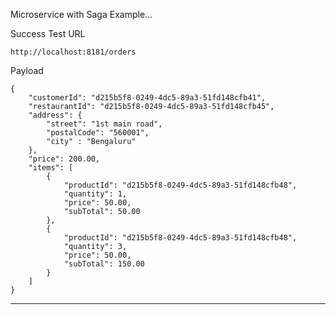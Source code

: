Microservice with Saga Example...


Success Test URL 

```
http://localhost:8181/orders 
```

Payload

```
{
    "customerId": "d215b5f8-0249-4dc5-89a3-51fd148cfb41",
    "restaurantId": "d215b5f8-0249-4dc5-89a3-51fd148cfb45",
    "address": {
        "street": "1st main road",
        "postalCode": "560001",
        "city" : "Bengaluru"
    },
    "price": 200.00,
    "items": [
        {
            "productId": "d215b5f8-0249-4dc5-89a3-51fd148cfb48",
            "quantity": 1,
            "price": 50.00,
            "subTotal": 50.00
        },
        {
            "productId": "d215b5f8-0249-4dc5-89a3-51fd148cfb48",
            "quantity": 3,
            "price": 50.00,
            "subTotal": 150.00
        }
    ]
}
```

----------------------------------


